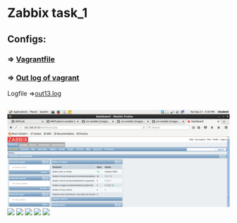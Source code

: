 # Zabbix task_1

## Configs:
### => [Vagrantfile](Vagrantfile)
### => [Out log of vagrant](outvagrant.log)


Logfile =>[out13.log](out13.log)
##
![](source/scrin/Screenshot.png)
![](/sources/Screenshot-1.png)
![](/sources/Screenshot-3.png)
![](/sources/Screenshot-4.png)
![](/sources/Screenshot-5.png)
![](/sources/Screenshot-6.png)
